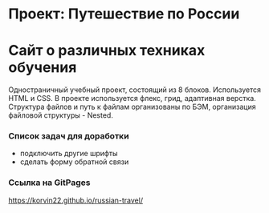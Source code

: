 # Проект: Путешествие по России
# Сайт о различных техниках обучения
Одностраничный учебный проект, состоящий из 8 блоков. Используется HTML и CSS. В проекте используется флекс, грид, адаптивная верстка.  Структура файлов и путь к файлам организованы по БЭМ, организация файловой структуры - Nested.

### Список задач для доработки
* подключить другие шрифты
* сделать форму обратной связи

### Ссылка на GitPages
https://korvin22.github.io/russian-travel/
